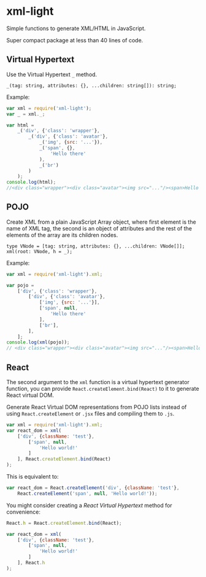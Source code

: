 # xml-light

Simple functions to generate XML/HTML in JavaScript.

Super compact package at less than 40 lines of code.

## Virtual Hypertext

Use the Virtual Hypertext `_` method.

    _(tag: string, attributes: {}, ...children: string[]): string;
    
Example:

```js
var xml = require('xml-light');
var _ = xml._;

var html =
    _('div', {'class': 'wrapper'},
        _('div', {'class': 'avatar'},
            _('img', {src: '...'}),
            _('span', {},
                'Hello there'
            ),
            _('br')
        )
    );
console.log(html);
//<div class="wrapper"><div class="avatar"><img src="..."/><span>Hello there</span><br/></div></div>
```

## POJO

Create XML from a plain JavaScript Array object, where first element is the name
of XML tag, the second is an object of attributes and the rest of the elements of 
the array are its children nodes.

    type VNode = [tag: string, attributes: {}, ...children: VNode[]];
    xml(root: VNode, h = _);

Example:

```js
var xml = require('xml-light').xml;

var pojo =
    ['div', {'class': 'wrapper'},
        ['div', {'class': 'avatar'},
            ['img', {src: '...'}],
            ['span', null,
                'Hello there'
            ],
            ['br'],
        ],
    ];
console.log(xml(pojo));
// <div class="wrapper"><div class="avatar"><img src="..."/><span>Hello there</span><br/></div></div>
```

## React

The second argument to the `xml` function is a virtual hypertext generator function, you can provide
`React.createElement.bind(React)` to it to generate React virtual DOM.

Generate React Virtual DOM representations from POJO lists instead of using `React.createElement` or `.jsx`
files and compiling them to `.js`. 

```js
var xml = require('xml-light').xml;
var react_dom = xml(
    ['div', {className: 'test'},
        ['span', null,
            'Hello world!'
        ]
    ], React.createElement.bind(React)
);
```

This is equivalent to:

```js
var react_dom = React.createElement('div', {className: 'test'},
    React.createElement('span', null, 'Hello world!'));
```

You might consider creating a *React Virtual Hypertext* method for convenience:

```js
React.h = React.createElement.bind(React);

var react_dom = xml(
    ['div', {className: 'test'},
        ['span', null,
            'Hello world!'
        ]
    ], React.h
);
```